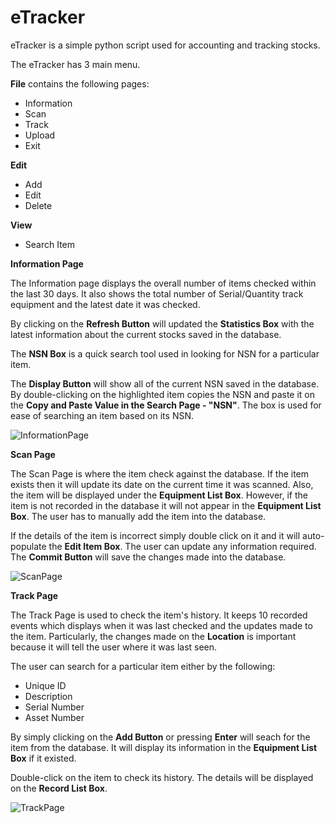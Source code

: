 # eTracker

eTracker is a simple python script used for accounting and tracking stocks. 

The eTracker has 3 main menu. 

**File** contains the following pages:
* Information
* Scan
* Track
* Upload
* Exit

**Edit**
* Add
* Edit
* Delete

**View**
* Search Item

**Information Page** 

The Information page displays the overall number of items checked within the last 30 days. It also shows the total number of Serial/Quantity track equipment and the latest date it was checked. 

By clicking on the **Refresh Button** will updated the **Statistics Box** with the latest information about the current stocks saved in the database.

The **NSN Box** is a quick search tool used in looking for NSN for a particular item.

The **Display Button** will show all of the current NSN saved in the database. By double-clicking on the highlighted item copies the NSN and paste it on the **Copy and Paste Value in the Search Page - "NSN"**. The box is used for ease of searching an item based on its NSN. 

![InformationPage](https://user-images.githubusercontent.com/51066040/62015403-9912f500-b1ee-11e9-9385-5213bf94f368.jpg)

**Scan Page**

The Scan Page is where the item check against the database. If the item exists then it will update its date on the current time it was scanned. Also, the item will be displayed under the **Equipment List Box**. However, if the item is not recorded in the database it will not appear in the **Equipment List Box**. The user has to manually add the item into the database.

If the details of the item is incorrect simply double click on it and it will auto-populate the **Edit Item Box**. The user can update any information required. The **Commit Button** will save the changes made into the database.

![ScanPage](https://user-images.githubusercontent.com/51066040/62017680-eb5a1300-b1fa-11e9-9d54-0f883656f166.jpg)

**Track Page**

The Track Page is used to check the item's history. It keeps 10 recorded events which displays when it was last checked and the updates made to the item. Particularly, the changes made on the **Location** is important because it will tell the user where it was last seen.

The user can search for a particular item either by the following:
* Unique ID
* Description
* Serial Number
* Asset Number

By simply clicking on the **Add Button** or pressing **Enter** will seach for the item from the database. It will display its information in the **Equipment List Box** if it existed.

Double-click on the item to check its history. The details will be displayed on the **Record List Box**.

![TrackPage](https://user-images.githubusercontent.com/51066040/62018828-b69c8a80-b1ff-11e9-8dac-308d258437c1.jpg)
